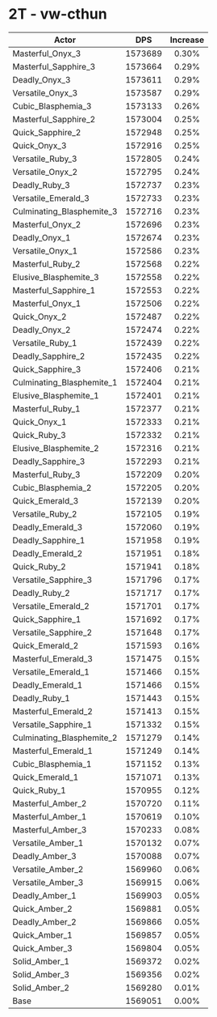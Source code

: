 # 2T - vw-cthun
| Actor | DPS | Increase |
|---|:---:|:---:|
|Masterful_Onyx_3|1573689|0.30%|
|Masterful_Sapphire_3|1573664|0.29%|
|Deadly_Onyx_3|1573611|0.29%|
|Versatile_Onyx_3|1573587|0.29%|
|Cubic_Blasphemia_3|1573133|0.26%|
|Masterful_Sapphire_2|1573004|0.25%|
|Quick_Sapphire_2|1572948|0.25%|
|Quick_Onyx_3|1572916|0.25%|
|Versatile_Ruby_3|1572805|0.24%|
|Versatile_Onyx_2|1572795|0.24%|
|Deadly_Ruby_3|1572737|0.23%|
|Versatile_Emerald_3|1572733|0.23%|
|Culminating_Blasphemite_3|1572716|0.23%|
|Masterful_Onyx_2|1572696|0.23%|
|Deadly_Onyx_1|1572674|0.23%|
|Versatile_Onyx_1|1572586|0.23%|
|Masterful_Ruby_2|1572568|0.22%|
|Elusive_Blasphemite_3|1572558|0.22%|
|Masterful_Sapphire_1|1572553|0.22%|
|Masterful_Onyx_1|1572506|0.22%|
|Quick_Onyx_2|1572487|0.22%|
|Deadly_Onyx_2|1572474|0.22%|
|Versatile_Ruby_1|1572439|0.22%|
|Deadly_Sapphire_2|1572435|0.22%|
|Quick_Sapphire_3|1572406|0.21%|
|Culminating_Blasphemite_1|1572404|0.21%|
|Elusive_Blasphemite_1|1572401|0.21%|
|Masterful_Ruby_1|1572377|0.21%|
|Quick_Onyx_1|1572333|0.21%|
|Quick_Ruby_3|1572332|0.21%|
|Elusive_Blasphemite_2|1572316|0.21%|
|Deadly_Sapphire_3|1572293|0.21%|
|Masterful_Ruby_3|1572209|0.20%|
|Cubic_Blasphemia_2|1572205|0.20%|
|Quick_Emerald_3|1572139|0.20%|
|Versatile_Ruby_2|1572105|0.19%|
|Deadly_Emerald_3|1572060|0.19%|
|Deadly_Sapphire_1|1571958|0.19%|
|Deadly_Emerald_2|1571951|0.18%|
|Quick_Ruby_2|1571941|0.18%|
|Versatile_Sapphire_3|1571796|0.17%|
|Deadly_Ruby_2|1571717|0.17%|
|Versatile_Emerald_2|1571701|0.17%|
|Quick_Sapphire_1|1571692|0.17%|
|Versatile_Sapphire_2|1571648|0.17%|
|Quick_Emerald_2|1571593|0.16%|
|Masterful_Emerald_3|1571475|0.15%|
|Versatile_Emerald_1|1571466|0.15%|
|Deadly_Emerald_1|1571466|0.15%|
|Deadly_Ruby_1|1571443|0.15%|
|Masterful_Emerald_2|1571413|0.15%|
|Versatile_Sapphire_1|1571332|0.15%|
|Culminating_Blasphemite_2|1571279|0.14%|
|Masterful_Emerald_1|1571249|0.14%|
|Cubic_Blasphemia_1|1571152|0.13%|
|Quick_Emerald_1|1571071|0.13%|
|Quick_Ruby_1|1570955|0.12%|
|Masterful_Amber_2|1570720|0.11%|
|Masterful_Amber_1|1570619|0.10%|
|Masterful_Amber_3|1570233|0.08%|
|Versatile_Amber_1|1570132|0.07%|
|Deadly_Amber_3|1570088|0.07%|
|Versatile_Amber_2|1569960|0.06%|
|Versatile_Amber_3|1569915|0.06%|
|Deadly_Amber_1|1569903|0.05%|
|Quick_Amber_2|1569881|0.05%|
|Deadly_Amber_2|1569866|0.05%|
|Quick_Amber_1|1569857|0.05%|
|Quick_Amber_3|1569804|0.05%|
|Solid_Amber_1|1569372|0.02%|
|Solid_Amber_3|1569356|0.02%|
|Solid_Amber_2|1569280|0.01%|
|Base|1569051|0.00%|
